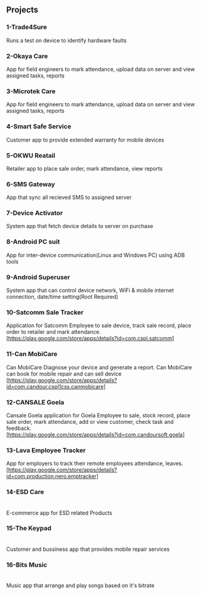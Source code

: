 ## Projects
### **1-Trade4Sure<br />**
Runs a test on device to identify hardware faults<br />
### **2-Okaya Care<br />**
App for field engineers to mark attendance, upload data on server and view assigned tasks, reports<br/>
### **3-Microtek Care<br />**
App for field engineers to mark attendance, upload data on server and view assigned tasks, reports<br/>
### **4-Smart Safe Service<br />**
Customer app to provide extended warranty for mobile devices<br />
### **5-OKWU Reatail<br />**
Retailer app to place sale order, mark attendance, view reports<br />
### **6-SMS Gateway<br />**
App that sync all recieved SMS to assigned server<br />
### **7-Device Activator<br />**
System app that fetch device details to server on purchase <br/>
### **8-Android PC suit<br />**
App for inter-device communication(Linux and Windows PC) using ADB tools<br />
### **9-Android Superuser<br />**
System app that can control device network, WiFi & mobile internet connection, date/time setting(Root Required)<br/>
### **10-Satcomm Sale Tracker<br />**
Application for Satcomm Employee to sale device, track sale record, place order to retailer and mark attendance.<br/>
[https://play.google.com/store/apps/details?id=com.cspl.satcomm]<br/>
### **11-Can MobiCare<br />**
Can MobiCare Diagnose your device and generate a report. Can MobiCare can book for mobile repair and can sell device<br/>
[https://play.google.com/store/apps/details?id=com.candour.cspl1css.canmobicare]<br/>
### **12-CANSALE Goela<br />**
Cansale Goela application for Goela Employee to sale, stock record, place sale order, mark attendance, add or view customer, check task and feedback.<br/>
[https://play.google.com/store/apps/details?id=com.candoursoft.goela]<br/>
### **13-Lava Employee Tracker<br />**
App for employers to track their remote employees attendance, leaves.<br/>
[https://play.google.com/store/apps/details?id=com.production.nero.emptracker]<br/>
### **14-ESD Care<br />**<br/>
E-commerce app for ESD related Products
### **15-The Keypad<br />**<br/>
Customer and bussiness app that provides mobile repair services
### **16-Bits Music<br />**<br/>
Music app that arrange and play songs based on it's bitrate


